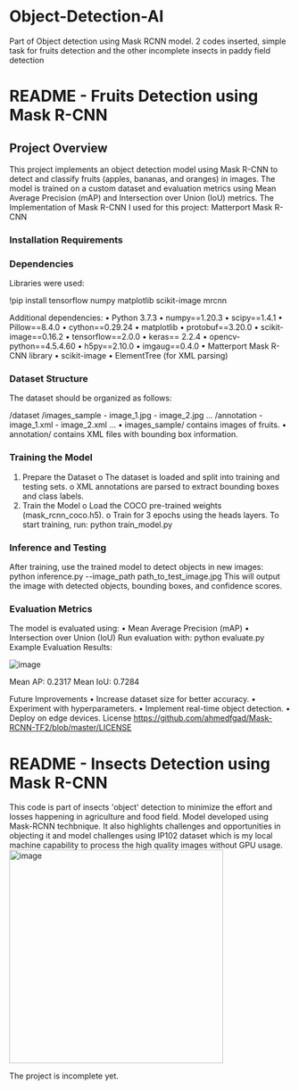 # Object-Detection-AI
Part of Object detection using Mask RCNN model. 2 codes inserted, simple task for fruits detection and the other incomplete insects in paddy field detection

# README - Fruits Detection using Mask R-CNN
## Project Overview
This project implements an object detection model using Mask R-CNN to detect and classify fruits (apples, bananas, and oranges) in images. The model is trained on a custom dataset and evaluation metrics using Mean Average Precision (mAP) and Intersection over Union (IoU) metrics.
The Implementation of Mask R-CNN I used for this project: Matterport Mask R-CNN

### Installation Requirements
### Dependencies
Libraries were used:

!pip install tensorflow numpy matplotlib scikit-image mrcnn

Additional dependencies:
•	Python 3.7.3
•	numpy==1.20.3
•	scipy==1.4.1
•	Pillow==8.4.0
•	cython==0.29.24
•	matplotlib
•	protobuf==3.20.0
•	scikit-image==0.16.2
•	tensorflow==2.0.0
•	keras== 2.2.4 
•	opencv-python==4.5.4.60
•	h5py==2.10.0
•	imgaug==0.4.0
•	Matterport Mask R-CNN library
•	scikit-image
•	ElementTree (for XML parsing)

### Dataset Structure
The dataset should be organized as follows:

/dataset
  /images_sample
    - image_1.jpg
    - image_2.jpg
    ...
  /annotation
    - image_1.xml
    - image_2.xml
    ...
•	images_sample/ contains images of fruits.
•	annotation/ contains XML files with bounding box information.
### Training the Model
1.	Prepare the Dataset
o	The dataset is loaded and split into training and testing sets.
o	XML annotations are parsed to extract bounding boxes and class labels.
2.	Train the Model
o	Load the COCO pre-trained weights (mask_rcnn_coco.h5).
o	Train for 3 epochs using the heads layers.
To start training, run:
python train_model.py

### Inference and Testing
After training, use the trained model to detect objects in new images:
python inference.py --image_path path_to_test_image.jpg
This will output the image with detected objects, bounding boxes, and confidence scores.
### Evaluation Metrics
The model is evaluated using:
•	Mean Average Precision (mAP)
•	Intersection over Union (IoU)
Run evaluation with:
python evaluate.py
Example Evaluation Results:

 ![image](https://github.com/user-attachments/assets/7a78a209-4203-40e4-b3a3-64a216dab450)

Mean AP: 0.2317
Mean IoU: 0.7284

Future Improvements
•	Increase dataset size for better accuracy.
•	Experiment with hyperparameters.
•	Implement real-time object detection.
•	Deploy on edge devices.
License
https://github.com/ahmedfgad/Mask-RCNN-TF2/blob/master/LICENSE


# README - Insects Detection using Mask R-CNN
This code is part of insects 'object' detection to minimize the effort and losses happening in agriculture and food field. Model developed using Mask-RCNN techbnique. It also highlights challenges and opportunities in objecting it and model challenges using IP102 dataset which is my local machine capability to process the high quality images without GPU usage.
<img width="383" alt="image" src="https://github.com/user-attachments/assets/5d1e9153-8d43-4914-b091-eab7e4e1aee6" />

The project is incomplete yet.

